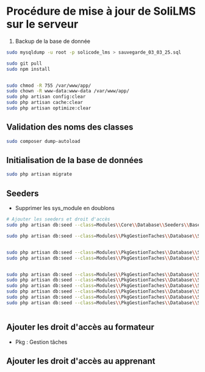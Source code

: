 # Procédure de mise à jour de SoliLMS sur le serveur


1. Backup de la base de donnée 


````bash
sudo mysqldump -u root -p solicode_lms > sauvegarde_03_03_25.sql
````


````bash
sudo git pull
sudo npm install


sudo chmod -R 755 /var/www/app/
sudo chown -R www-data:www-data /var/www/app/
sudo php artisan config:clear
sudo php artisan cache:clear
sudo php artisan optimize:clear
````

## Validation des noms des classes

````bash
sudo composer dump-autoload
````




## Initialisation de la base de données

````bash
sudo php artisan migrate
````


## Seeders 

- Supprimer les sys_module en doublons 


````bash
# Ajouter les seeders et droit d'accès
sudo php artisan db:seed --class=Modules\\Core\\Database\\Seeders\\Base\\BaseSysModuleSeeder

sudo php artisan db:seed --class=Modules\\PkgGestionTaches\\Database\\Seeders\\CommentaireRealisationTacheSeeder


sudo php artisan db:seed --class=Modules\\PkgGestionTaches\\Database\\Seeders\\DependanceTacheSeeder
sudo php artisan db:seed --class=Modules\\PkgGestionTaches\\Database\\Seeders\\EtatRealisationTacheSeeder


sudo php artisan db:seed --class=Modules\\PkgGestionTaches\\Database\\Seeders\\HistoriqueRealisationTacheSeeder
sudo php artisan db:seed --class=Modules\\PkgGestionTaches\\Database\\Seeders\\LabelRealisationTacheSeeder
sudo php artisan db:seed --class=Modules\\PkgGestionTaches\\Database\\Seeders\\PrioriteTacheSeeder
sudo php artisan db:seed --class=Modules\\PkgGestionTaches\\Database\\Seeders\\RealisationTacheSeeder
sudo php artisan db:seed --class=Modules\\PkgGestionTaches\\Database\\Seeders\\TacheSeeder
sudo php artisan db:seed --class=Modules\\PkgGestionTaches\\Database\\Seeders\\TypeDependanceTacheSeeder



````


## Ajouter les droit d'accès au formateur 

- Pkg : Gestion tâches

## Ajouter les droit d'accès au apprenant